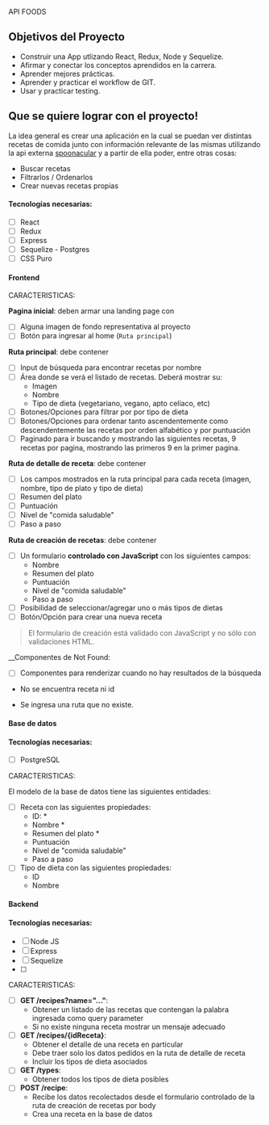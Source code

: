 API FOODS

## Objetivos del Proyecto

- Construir una App utlizando React, Redux, Node y Sequelize.
- Afirmar y conectar los conceptos aprendidos en la carrera.
- Aprender mejores prácticas.
- Aprender y practicar el workflow de GIT.
- Usar y practicar testing.


 ## Que se quiere lograr con el proyecto!
 
La idea general es crear una aplicación en la cual se puedan ver distintas recetas de comida junto con información relevante de las mismas utilizando la api externa [spoonacular](https://spoonacular.com/food-api) y a partir de ella poder, entre otras cosas:

  - Buscar recetas
  - Filtrarlos / Ordenarlos
  - Crear nuevas recetas propias

#### Tecnologías necesarias:
- [ ] React
- [ ] Redux
- [ ] Express
- [ ] Sequelize - Postgres
- [ ] CSS Puro

#### Frontend

CARACTERISTICAS:

__Pagina inicial__: deben armar una landing page con
- [ ] Alguna imagen de fondo representativa al proyecto
- [ ] Botón para ingresar al home (`Ruta principal`)

<!-- ![landing](https://user-images.githubusercontent.com/82724532/177237789-be316c08-447c-4d62-a436-24d0b5edbef6.jpg) -->

__Ruta principal__: debe contener
- [ ] Input de búsqueda para encontrar recetas por nombre
- [ ] Área donde se verá el listado de recetas. Deberá mostrar su:
  - Imagen
  - Nombre
  - Tipo de dieta (vegetariano, vegano, apto celíaco, etc)
- [ ] Botones/Opciones para filtrar por por tipo de dieta
- [ ] Botones/Opciones para ordenar tanto ascendentemente como descendentemente las recetas por orden alfabético y por puntuación
- [ ] Paginado para ir buscando y mostrando las siguientes recetas, 9 recetas por pagina, mostrando las primeros 9 en la primer pagina.

<!-- ![home](https://user-images.githubusercontent.com/82724532/177238394-fa5978d7-0465-4977-a09f-16db25de14e3.jpg) -->


__Ruta de detalle de receta__: debe contener
- [ ] Los campos mostrados en la ruta principal para cada receta (imagen, nombre, tipo de plato y tipo de dieta)
- [ ] Resumen del plato
- [ ] Puntuación
- [ ] Nivel de "comida saludable"
- [ ] Paso a paso

<!-- ![detalle](https://user-images.githubusercontent.com/82724532/177237856-b44175e7-168c-44f9-92e2-9513c093f2e8.jpg) -->

__Ruta de creación de recetas__: debe contener
- [ ] Un formulario __controlado con JavaScript__ con los siguientes campos:
  - Nombre
  - Resumen del plato
  - Puntuación
  - Nivel de "comida saludable"
  - Paso a paso
- [ ] Posibilidad de seleccionar/agregar uno o más tipos de dietas
- [ ] Botón/Opción para crear una nueva receta

<!-- ![creacion](https://user-images.githubusercontent.com/82724532/177237964-e8085e9f-6160-43d4-bce2-f5f48a24db1b.jpg) -->

> El formulario de creación está validado con JavaScript y no sólo con validaciones HTML. 

__Componentes de Not Found:
 - [ ] Componentes para renderizar cuando no hay resultados de la búsqueda
 - No se encuentra receta ni id

<!-- ![notfoundrecipe](https://user-images.githubusercontent.com/82724532/177237983-7a57856e-bdb4-4c0b-a658-237d8b5f0a01.jpg) -->

- Se ingresa una ruta que no existe.

<!-- ![notfoundpage](https://user-images.githubusercontent.com/82724532/177238001-56b68fb0-11ad-4407-bf33-9888686a4ba5.jpg) -->

#### Base de datos

#### Tecnologías necesarias:

- [ ] PostgreSQL

CARACTERISTICAS:

El modelo de la base de datos tiene las siguientes entidades:

- [ ] Receta con las siguientes propiedades:
  - ID: *
  - Nombre *
  - Resumen del plato *
  - Puntuación
  - Nivel de "comida saludable"
  - Paso a paso
- [ ] Tipo de dieta con las siguientes propiedades:
  - ID
  - Nombre

#### Backend

#### Tecnologías necesarias:
- [ ] Node JS
- [ ] Express
- [ ] Sequelize
- [ ] 

CARACTERISTICAS:

- [ ] __GET /recipes?name="..."__:
  - Obtener un listado de las recetas que contengan la palabra ingresada como query parameter
  - Si no existe ninguna receta mostrar un mensaje adecuado
- [ ] __GET /recipes/{idReceta}__:
  - Obtener el detalle de una receta en particular
  - Debe traer solo los datos pedidos en la ruta de detalle de receta
  - Incluir los tipos de dieta asociados
- [ ] __GET /types__:
  - Obtener todos los tipos de dieta posibles
- [ ] __POST /recipe__:
  - Recibe los datos recolectados desde el formulario controlado de la ruta de creación de recetas por body
  - Crea una receta en la base de datos